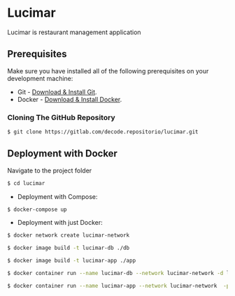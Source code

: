 # Lucimar

Lucimar is restaurant management application

## Prerequisites
Make sure you have installed all of the following prerequisites on your development machine:
* Git - [Download & Install Git](https://git-scm.com/downloads). 
* Docker - [Download & Install Docker](https://www.docker.com/products/docker-desktop).

### Cloning The GitHub Repository

```bash
$ git clone https://gitlab.com/decode.repositorio/lucimar.git
```

## Deployment with Docker

Navigate to the project folder

```bash
$ cd lucimar
```

* Deployment with Compose:

```bash
$ docker-compose up
```

* Deployment with just Docker:

```bash
$ docker network create lucimar-network
```

```bash
$ docker image build -t lucimar-db ./db
```

```bash
$ docker image build -t lucimar-app ./app
```

```bash
$ docker container run --name lucimar-db --network lucimar-network -d lucimar-db
```

```bash
$ docker container run --name lucimar-app --network lucimar-network  -p 8080:8080 -d lucimar-app
```
